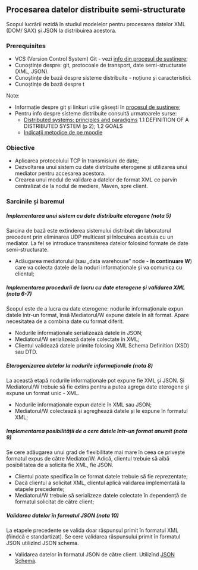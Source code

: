 ## Procesarea datelor distribuite semi-structurate

Scopul lucrării rezidă în studiul modelelor pentru procesarea datelor XML (DOM/ SAX) și JSON la distribuirea acestora.

### Prerequisites

- VCS (Version Control System) Git - vezi [info din procesul de susținere](submission-process.md);
- Cunoștințe despre: git, protocoale de transport, date semi-structurate (XML, JSON).
- Cunoștințe de bază despre sisteme distribuite - noțiune și caracteristici.
- Cunoștințe de bază despre t

Note:
- Informație despre git și linkuri utile găsești în [procesul de sustinere](submission-process.md);
- Pentru info despre sisteme distribuite consultă urmatoarele surse:
    + [Distributed systems: principles and paradigms](https://moodle.ati.utm.md/pluginfile.php/5693/mod_glossary/attachment/8/distributed-systems-principles-and-paradigms-2nd-edition.pdf)
    1.1 DEFINITION OF A DISTRIBUTED SYSTEM (p 2);
    1.2 GOALS
    + [Indicații metodice de pe moodle](https://moodle.ati.utm.md/mod/book/view.php?id=1727&chapterid=15)


### Obiective

- Aplicarea protocolului TCP în transmisiuni de date;
- Dezvoltarea unui sistem cu date distribuite eterogene și utilizarea unui mediator pentru accesarea acestora.
- Crearea unui modul de validare a datelor de format XML ce parvin centralizat de la nodul de mediere, Maven,  spre client.

### Sarcinile și baremul

##### Implementarea unui sistem cu date distribuite eterogene (nota 5)
Sarcina de bază este extinderea sistemului distribuit din laboratorul precedent prin eliminarea
UDP multicast și înlocuirea acestuia cu un mediator.
La fel se introduce transmiterea datelor folosind formate de date semi-structurate.

- Adăugarea mediatorului (sau „data warehouse” node - **în continuare W**) care va colecta datele
de la noduri informaționale și va comunica cu clientul;

##### Implementarea procedurii de lucru cu date eterogene și validarea XML (nota 6-7)
Scopul este de a lucra cu date eterogene: nodurile informaționale expun datele într-un format,
însă Mediatorul/W expune datele în alt format. Apare necesitatea de a combina
date cu format diferit.

- Nodurile informaționale serializează datele în JSON;
- Mediatorul/W serializează datele colectate în XML;
- Clientul validează datele primite folosing XML Schema Definition (XSD) sau DTD.

##### Eterogenizarea datelor la nodurile informaționale (nota 8)
La această etapă nodurile informaționale pot expune fie XML și JSON. Și Mediatorul/W
trebuie să fie extins pentru a putea agrega date eterogene și expune un format unic - XML.

- Nodurile informaționale expun datele în XML sau JSON;
- Mediatorul/W colectează și agreghează datele și le expune în formatul XML;

##### Implementarea posibilității de a cere datele într-un format anumit (nota 9)
Se cere adăugarea unui grad de flexibilitate mai mare în ceea ce privește formatul expus
de către Mediator/W. Adică, clientul trebuie să aibă posibilitatea de a solicita fie XML, fie JSON.

- Clientul poate specifica în ce format datele trebuie să fie reprezentate;
- Dacă clientul a solicitat XML, clientul aplică validarea implementată la etapele precedente;
- Mediatorul/W trebuie să serializeze datele colectate în dependență de formatul
solicitat de către client;

##### Validarea datelor în formatul JSON (nota 10)
La etapele precedente se valida doar răspunsul primit în formatul XML (fiindcă e standartizat).
Se cere validarea răspunsului primit în formatul JSON utilizînd JSON schema.

- Validarea datelor în formatul JSON de către client. Utilizînd [JSON Schema](http://json-schema.org/).
